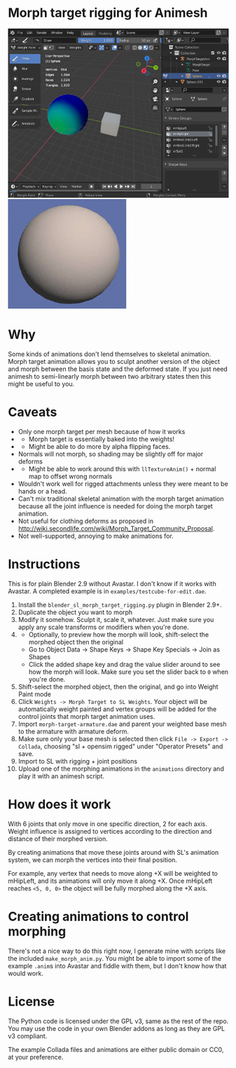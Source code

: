 # Morph target rigging for Animesh

![Screenshot of weight painting in Blender](images/blender_rigging.png)
![Example of a morph target animated sphere in SL](images/sphere_to_cube.gif)

# Why

Some kinds of animations don't lend themselves to skeletal animation. Morph target animation
allows you to sculpt another version of the object and morph between the basis state
and the deformed state. If you just need animesh to semi-linearly morph between two arbitrary
states then this might be useful to you.

# Caveats

* Only one morph target per mesh because of how it works
* * Morph target is essentially baked into the weights!
* * Might be able to do more by alpha flipping faces.
* Normals will not morph, so shading may be slightly off for major deforms
* * Might be able to work around this with `llTextureAnim()` + normal map to offset wrong normals
* Wouldn't work well for rigged attachments unless they were meant to be hands or a head.
* Can't mix traditional skeletal animation with the morph target animation because all
  the joint influence is needed for doing the morph target animation.
* Not useful for clothing deforms as proposed in <http://wiki.secondlife.com/wiki/Morph_Target_Community_Proposal>.
* Not well-supported, annoying to make animations for.

# Instructions

This is for plain Blender 2.9 without Avastar. I don't know if it works with Avastar.
A completed example is in `examples/testcube-for-edit.dae`.

1. Install the `blender_sl_morph_target_rigging.py` plugin in Blender 2.9+.
2. Duplicate the object you want to morph
3. Modify it somehow. Sculpt it, scale it, whatever. Just make sure you apply any scale transforms
   or modifiers when you're done.
4. * Optionally, to preview how the morph will look, shift-select the morphed object then the original
   * Go to Object Data -> Shape Keys -> Shape Key Specials -> Join as Shapes
   * Click the added shape key and drag the value slider around to see how the morph will look.
     Make sure you set the slider back to `0` when you're done.
5. Shift-select the morphed object, then the original, and go into Weight Paint mode
6. Click `Weights -> Morph Target to SL Weights`. Your object will be automatically weight painted
   and vertex groups will be added for the control joints that morph target animation uses.
7. Import `morph-target-armature.dae` and parent your weighted base mesh to the armature with armature deform.
8. Make sure only your base mesh is selected then click `File -> Export -> Collada`, choosing "sl + opensim rigged"
   under "Operator Presets" and save.
9. Import to SL with rigging + joint positions
10. Upload one of the morphing animations in the `animations` directory and play it with an animesh script.

# How does it work

With 6 joints that only move in one specific direction, 2 for each axis. Weight influence is
assigned to vertices according to the direction and distance of their morphed version.

By creating animations that move these joints around with SL's animation system, we can morph
the vertices into their final position.

For example, any vertex that needs to move along +X will be weighted to mHipLeft, and its
animations will only move it along +X. Once mHipLeft reaches `<5, 0, 0>` the object will be
fully morphed along the +X axis.

# Creating animations to control morphing

There's not a nice way to do this right now, I generate mine with scripts like the included
`make_morph_anim.py`. You might be able to import some of the example `.anim`s into Avastar
and fiddle with them, but I don't know how that would work.

# License

The Python code is licensed under the GPL v3, same as the rest of the repo. You may use the
code in your own Blender addons as long as they are GPL v3 compliant.

The example Collada files and animations are either public domain or CC0, at your preference.

